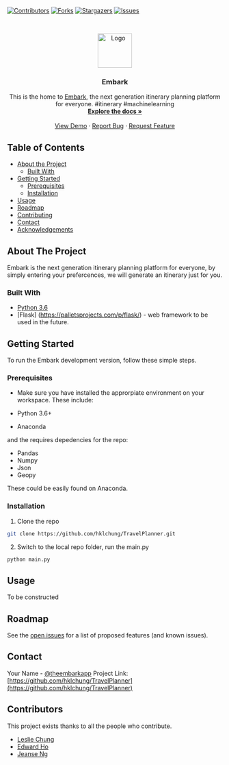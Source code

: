 [![Contributors][contributors-shield]][contributors-url]
[![Forks][forks-shield]][forks-url]
[![Stargazers][stars-shield]][stars-url]
[![Issues][issues-shield]][issues-url]



<!-- PROJECT LOGO -->
<br />
<p align="center">
  <a href="https://github.com/hklchung/TravelPlanner">
    <img src="https://scontent-syd2-1.xx.fbcdn.net/v/t1.0-9/88099705_114743766784417_1251650459005878272_n.png?_nc_cat=106&_nc_sid=e007fa&_nc_oc=AQlP56J-Nt5Je3oH09o6ZgvIwtgIIUzfoP49wKEH50ZSTuPw6pEJ8cLXYwu6NRxnTHY&_nc_ht=scontent-syd2-1.xx&oh=ad9ee1c94384a5b508bd25579a1f7681&oe=5EB5114F" alt="Logo" width="80" height="80">
  </a>

  <h3 align="center">Embark</h3>

  <p align="center">
  This is the home to <a href="https://embarkapp.co">Embark</a>, the next generation itinerary planning platform for everyone. #itinerary #machinelearning
    <br />
    <a href="https://github.com/hklchung/TravelPlanner"><strong>Explore the docs »</strong></a>
    <br />
    <br />
    <a href="https://github.com/hklchung/TravelPlanner">View Demo</a>
    ·
    <a href="https://github.com/hklchung/TravelPlanner/issues">Report Bug</a>
    ·
    <a href="https://github.com/hklchung/TravelPlanner/issues">Request Feature</a>
  </p>
</p>



<!-- TABLE OF CONTENTS -->
## Table of Contents

* [About the Project](#about-the-project)
  * [Built With](#built-with)
* [Getting Started](#getting-started)
  * [Prerequisites](#prerequisites)
  * [Installation](#installation)
* [Usage](#usage)
* [Roadmap](#roadmap)
* [Contributing](#contributing)
* [Contact](#contact)
* [Acknowledgements](#acknowledgements)



<!-- ABOUT THE PROJECT -->
## About The Project

Embark is the next generation itinerary planning platform for everyone, by simply entering your 
prefercences, we will generate an itinerary just for you. 

### Built With

* [Python 3.6](https://www.python.org/downloads/release/python-368/) 
* [Flask] (https://palletsprojects.com/p/flask/) - web framework to be used in the future.



<!-- GETTING STARTED -->
## Getting Started

To run the Embark development version, follow these simple steps.

### Prerequisites

* Make sure you have installed the approrpiate environment on your workspace. These include:

* Python 3.6+
* Anaconda

and the requires depedencies for the repo:

* Pandas
* Numpy
* Json
* Geopy

These could be easily found on Anaconda. 

### Installation
 
1. Clone the repo
```sh
git clone https://github.com/hklchung/TravelPlanner.git
```
2. Switch to the local repo folder, run the main.py
```sh
python main.py
```



<!-- USAGE EXAMPLES -->
## Usage

To be constructed



<!-- ROADMAP -->
## Roadmap

See the [open issues](https://github.com/hklchung/TravelPlanner/issues) for a list of proposed features (and known issues).


<!-- CONTACT -->
## Contact

Your Name - [@theembarkapp](https://twitter.com/theembarkapp)
Project Link: [https://github.com/hklchung/TravelPlanner](https://github.com/hklchung/TravelPlanner)



<!-- CONTRIBUTORS -->

## Contributors
This project exists thanks to all the people who contribute. 

  
* [Leslie Chung](https://github.com/hklchung)
* [Edward Ho](https://github.com/edwardmfho)
* [Jeanse Ng](#)



<!-- MARKDOWN LINKS & IMAGES -->
<!-- https://www.markdownguide.org/basic-syntax/#reference-style-links -->
[contributors-shield]: https://img.shields.io/github/contributors/hklchung/TravelPlanner.svg?style=flat-square
[contributors-url]: https://github.com/hklchung/TravelPlanner/graphs/contributors
[forks-shield]: https://img.shields.io/github/forks/hklchung/TravelPlanner.svg?style=flat-square
[forks-url]: https://github.com/hklchung/TravelPlanner/network/members
[stars-shield]: https://img.shields.io/github/stars/hklchung/TravelPlanner.svg?style=flat-square
[stars-url]: https://github.com/hklchung/TravelPlanner/stargazers
[issues-shield]: https://img.shields.io/github/issues/hklchung/TravelPlanner.svg?style=flat-square
[issues-url]: https://github.com/hklchung/TravelPlanner/issues


